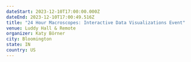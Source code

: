 ```yaml
---
dateStart: 2023-12-10T17:00:00.000Z
dateEnd: 2023-12-10T17:00:49.516Z
title: "24 Hour Macroscopes: Interactive Data Visualizations Event"
venue: Luddy Hall & Remote
organizer: Katy Börner
city: Bloomington
state: IN
country: US
---
```


